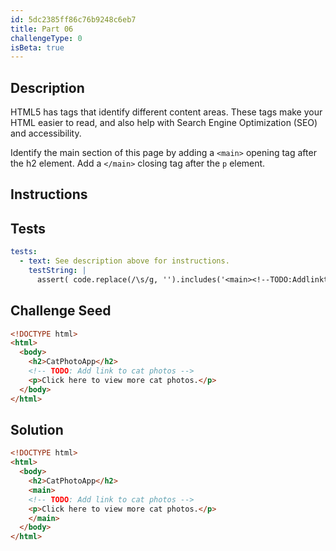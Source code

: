 ```yaml
---
id: 5dc2385ff86c76b9248c6eb7
title: Part 06
challengeType: 0
isBeta: true
---
```


## Description
<section id='description'>

HTML5 has tags that identify different content areas. These tags make your HTML easier to read, and also help with Search Engine Optimization (SEO) and accessibility. 

Identify the main section of this page by adding a `<main>` opening tag after the h2 element. Add a `</main>` closing tag after the `p` element.

</section>

## Instructions
<section id='instructions'>

</section>

## Tests
<section id='tests'>

```yml
tests:
  - text: See description above for instructions.
    testString: |
      assert( code.replace(/\s/g, '').includes('<main><!--TODO:Addlinktocatphotos--><p>Clickheretoviewmorecatphotos.</p></main>') );

```

</section>

## Challenge Seed
<section id='challengeSeed'>

<div id='html-seed'>

```html
<!DOCTYPE html>
<html>
  <body>
    <h2>CatPhotoApp</h2>
    <!-- TODO: Add link to cat photos -->
    <p>Click here to view more cat photos.</p>
  </body>
</html>
```

</div>
</section>

## Solution
<section id='solution'>

```html
<!DOCTYPE html>
<html>
  <body>
    <h2>CatPhotoApp</h2>
    <main>
    <!-- TODO: Add link to cat photos -->
    <p>Click here to view more cat photos.</p>
    </main>
  </body>
</html>
```

</section>
